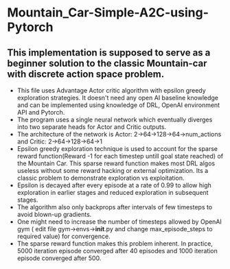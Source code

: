 # Mountain_Car-Simple-A2C-using-Pytorch
## This implementation is supposed to serve as a beginner solution to the classic Mountain-car with discrete action space problem. 
- This file uses Advantage Actor critic algorithm with epsilon greedy exploration strategies. It doesn't need any open AI baseline knowledge and can be implemented using knowledge of DRL, OpenAI environment API and Pytorch. 
- The program uses a single neural network which eventually diverges into two separate heads for Actor and Critic outputs.
- The architecture of the network is Actor: 2->64->128->64->num_actions and Critic: 2->64->128->64->1 
- Epsilon greedy exploration technique is used to account for the sparse reward function(Reward -1 for each timestep untill goal state reached) of the Mountain Car. This sparse reward function makes most DRL algos useless without some reward hacking or external optimization. Its a classic problem to demonstrate exploration vs exploitation.
- Epsilon is decayed after every episode at a rate of 0.99 to allow high exploration in earlier stages and reduced exploration in subsequent stages.
- The algorithm also only backprops after intervals of few timesteps to avoid blown-up gradients.
- One might need to increase the number of timesteps allowed by OpenAI gym ( edit file gym->envs->__init__.py and change max_episode_steps to required value) for convergence.
- The sparse reward function makes this problem inherent. In practice,  5000 iteration episode converged after 40 episodes and 1000 iteration episode converged after 500.


